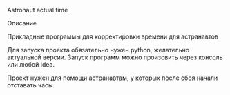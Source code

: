 Astronaut actual time

Описание

Прикладные программы для корректировки времени для астранавтов

Для запуска проекта обязательно нужен python, желательно актуальной версии.
Запуск программ можно произовить через консоль или любой idea.

Проект нужен для помощи астранавтам, у которых после сбоя начали отставать часы.

